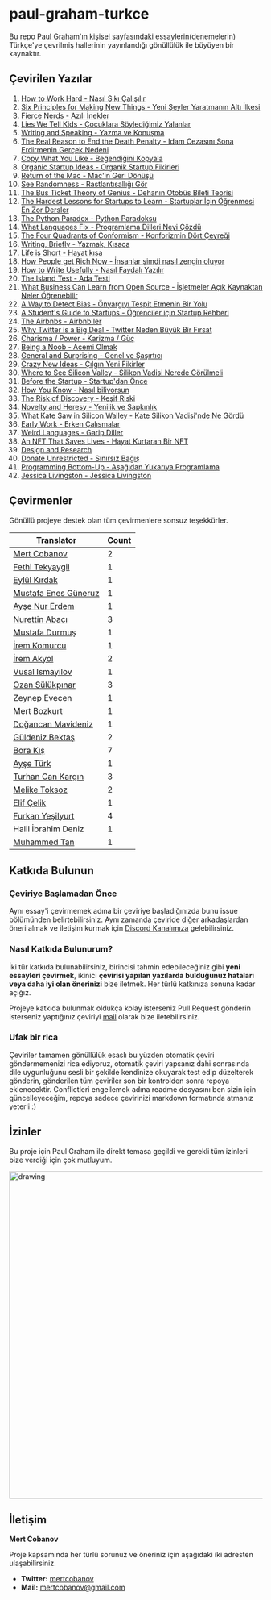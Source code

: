# paul-graham-turkce

Bu repo [Paul Graham'ın kişisel sayfasındaki](http://paulgraham.com/articles.html) essaylerin(denemelerin) Türkçe'ye çevrilmiş hallerinin yayınlandığı gönüllülük ile büyüyen bir kaynaktır.

## Çevirilen Yazılar

1. [How to Work Hard - Nasıl Sıkı Çalışılır](articles/how-to-work-hard.md)
1. [Six Principles for Making New Things - Yeni Şeyler Yaratmanın Altı İlkesi](articles/six-principles-for-making-new-things.md)
1. [Fierce Nerds - Azılı İnekler](articles/fierce-nerds.md)
1. [Lies We Tell Kids - Çocuklara Söylediğimiz Yalanlar](articles/lies-we-tell-kids.md)
1. [Writing and Speaking - Yazma ve Konuşma](articles/writing-and-speaking.md)
1. [The Real Reason to End the Death Penalty - Idam Cezasını Sona Erdirmenin Gerçek Nedeni](articles/the-real-reason-to-end-the-death-penalty.md)
1. [Copy What You Like - Beğendiğini Kopyala](articles/copy-what-you-like.md)
1. [Organic Startup Ideas - Organik Startup Fikirleri](articles/organic-startup-ideas.md)
1. [Return of the Mac - Mac'in Geri Dönüşü](articles/return-of-the-mac.md)
1. [See Randomness - Rastlantısallığı Gör](articles/see-randomness.md)
1. [The Bus Ticket Theory of Genius - Dehanın Otobüs Bileti Teorisi](articles/the-bus-ticket-theory-of-genius.md)
1. [The Hardest Lessons for Startups to Learn - Startuplar İçin Öğrenmesi En Zor Dersler](articles/the-hardest-lessons-for-startups-to-learn.md)
1. [The Python Paradox - Python Paradoksu](articles/the-python-paradox.md)
1. [What Languages Fix - Programlama Dilleri Neyi Çözdü](articles/what-languages-fix.md)
1. [The Four Quadrants of Conformism - Konforizmin Dört Çeyreği](articles/four-quadrants-of-conformism.md)
1. [Writing, Briefly - Yazmak, Kısaca](articles/writing-briefly.md)
1. [Life is Short - Hayat kısa](articles/life-is-short.md)
1. [How People get Rich Now - İnsanlar şimdi nasıl zengin oluyor](articles/how-people-get-rich-now.md)
1. [How to Write Usefully - Nasıl Faydalı Yazılır](articles/how-to-write-usefully.md)
1. [The Island Test - Ada Testi](articles/the-island-test.md)
1. [What Business Can Learn from Open Source - İşletmeler Açık Kaynaktan Neler Öğrenebilir](articles/what-business-can-learn-from-open-source.md)
1. [A Way to Detect Bias - Önyargıyı Tespit Etmenin Bir Yolu](articles/a-way-to-detect-bias.md)
1. [A Student's Guide to Startups - Öğrenciler için Startup Rehberi](articles/a-students-guide-to-startups.md)
1. [The Airbnbs - Airbnb'ler](articles/the-airbnbs.md)
1. [Why Twitter is a Big Deal - Twitter Neden Büyük Bir Fırsat](articles/why-twitter-is-a-big-deal.md)
1. [Charisma / Power - Karizma / Güç](articles/charisma-power.md)
1. [Being a Noob - Acemi Olmak](articles/being-a-noob.md)
1. [General and Surprising - Genel ve Şaşırtıcı](articles/general-and-surprising.md)
1. [Crazy New Ideas - Çılgın Yeni Fikirler](articles/crazy-new-ideas.md)
1. [Where to See Silicon Valley - Silikon Vadisi Nerede Görülmeli](articles/where-to-see-silicon-valley.md)
1. [Before the Startup - Startup'dan Önce](articles/before-the-startup.md)
1. [How You Know - Nasıl biliyorsun](articles/how-you-know.md)
1. [The Risk of Discovery - Keşif Riski](articles/the-risk-of-discovery.md)
1. [Novelty and Heresy - Yenilik ve Sapkınlık](articles/novelty-and-heresy.md)
1. [What Kate Saw in Silicon Walley - Kate Silikon Vadisi'nde Ne Gördü](articles/what-kate-saw-in-silicon-walley.md)
1. [Early Work - Erken Çalışmalar](articles/early-work.md)
1. [Weird Languages - Garip Diller](articles/weird-languages.md)
1. [An NFT That Saves Lives - Hayat Kurtaran Bir NFT](articles/an-nft-that-saves-lives.md)
1. [Design and Research](articles/design-and-research.md)
1. [Donate Unrestricted - Sınırsız Bağış](articles/donate-unrestricted.md)
1. [Programming Bottom-Up - Aşağıdan Yukarıya Programlama](articles/programming-bottom-up.md)
1. [Jessica Livingston - Jessica Livingston](articles/jessica-livingston.md)


## Çevirmenler

Gönüllü projeye destek olan tüm çevirmenlere sonsuz teşekkürler.

| Translator                                              | Count |
| ------------------------------------------------------- | ----- |
| [Mert Cobanov](https://github.com/cobanov/)             | 2     |
| [Fethi Tekyaygil](https://github.com/TekyaygilFethi)    | 1     |
| [Eylül Kırdak](https://github.com/eylulkirdak/)         | 1     |
| [Mustafa Enes Güneruz](https://github.com/menesguneruz) | 1     |
| [Ayşe Nur Erdem](https://github.com/er-ay)              | 1     |
| [Nurettin Abacı](https://github.com/nurettinabaci)      | 3     |
| [Mustafa Durmuş](https://github.com/mdurmuss)           | 1     |
| [İrem Komurcu](https://github.com/irem-komurcu)         | 1     |
| [İrem Akyol](https://github.com/lastirembender)         | 2     |
| [Vusal Ismayilov](https://github.com/woosal1337)        | 1     |
| [Ozan Sülükpınar](https://github.com/ozansulukpinar)    | 3     |
| Zeynep Evecen                                           | 1     |
| Mert Bozkurt                                            | 1     |
| [Doğancan Mavideniz](https://github.com/mavideniz)      | 1     |
| [Güldeniz Bektaş](https://github.com/GuldenizBektas)    | 2     |
| [Bora Kış](https://github.com/BoraKis)                  | 7     |
| [Ayşe Türk](https://github.com/ayseturkk)               | 1     |
| [Turhan Can Kargın](https://github.com/turhancan97)     | 3     |
| [Melike Toksoz](https://github.com/melikeetoksoz)       | 2     |
| [Elif Çelik](https://github.com/eelifcelik)             | 1     |
| [Furkan Yeşilyurt](https://github.com/furkanyesilyurt)  | 4     |
| Halil İbrahim Deniz                                     | 1     |
| [Muhammed Tan](https://github.com/intelMT)              | 1     |


## Katkıda Bulunun

### Çeviriye Başlamadan Önce

Aynı essay'i çevirmemek adına bir çeviriye başladığınızda bunu issue bölümünden belirtebilirsiniz. Aynı zamanda çeviride diğer arkadaşlardan öneri almak ve iletişim kurmak için [Discord Kanalımıza](https://discord.gg/PY7DwAArwU) gelebilirsiniz.

### Nasıl Katkıda Bulunurum?

İki tür katkıda bulunabilirsiniz, birincisi tahmin edebileceğiniz gibi **yeni essayleri çevirmek**, ikinici **çevirisi yapılan yazılarda bulduğunuz hataları veya daha iyi olan önerinizi** bize iletmek. Her türlü katkınıza sonuna kadar açığız.

Projeye katkıda bulunmak oldukça kolay isterseniz Pull Request gönderin isterseniz yaptığınız çeviriyi [mail](mailto:mertcobanov@gmail.com) olarak bize iletebilirsiniz.

### Ufak bir rica

Çeviriler tamamen gönüllülük esaslı bu yüzden otomatik çeviri göndermemenizi rica ediyoruz, otomatik çeviri yapsanız dahi sonrasında dile uygunluğunu sesli bir şekilde kendinize okuyarak test edip düzelterek gönderin, gönderilen tüm çeviriler son bir kontrolden sonra repoya eklenecektir. Conflictleri engellemek adına readme dosyasını ben sizin için güncelleyeceğim, repoya sadece çevirinizi markdown formatında atmanız yeterli :)

## İzinler

Bu proje için Paul Graham ile direkt temasa geçildi ve gerekli tüm izinleri bize verdiği için çok mutluyum.

<img src="assets/paul.png" alt="drawing" width="650"/>

## İletişim

**Mert Cobanov**

Proje kapsamında her türlü sorunuz ve öneriniz için aşağıdaki iki adresten ulaşabilirsiniz.

- **Twitter:** [mertcobanov](https://twitter.com/mertcobanov)
- **Mail:** [mertcobanov@gmail.com](mailto:mertcobanov@gmail.com)
